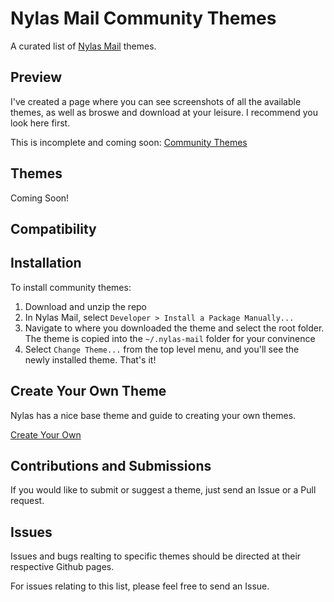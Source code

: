 # Nylas Mail Community Themes
A curated list of [Nylas Mail](https://github.com/nylas/nylas-mail) themes.

## Preview
I've created a page where you can see screenshots of all the available themes, as well as broswe and download at your leisure. I recommend you look here first.

This is incomplete and coming soon:
[Community Themes](https://sgouws.github.io/nylas-mail-community-themes/)

## Themes
Coming Soon!

## Compatibility

## Installation
To install community themes:


1. Download and unzip the repo
2. In Nylas Mail, select `Developer > Install a Package Manually... `
3. Navigate to where you downloaded the theme and select the root folder. The theme is copied into the `~/.nylas-mail` folder for your convinence
5. Select `Change Theme...` from the top level menu, and you'll see the newly installed theme. That's it!

## Create Your Own Theme
Nylas has a nice base theme and guide to creating your own themes.

[Create Your Own](https://github.com/nylas/nylas-mail-theme-starter)

## Contributions and Submissions
If you would like to submit or suggest a theme, just send an Issue or a Pull request.

## Issues
Issues and bugs realting to specific themes should be directed at their respective Github pages.

For issues relating to this list, please feel free to send an Issue.
